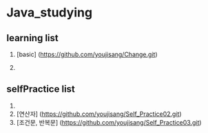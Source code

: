 # Java_studying

## learning list

1. [basic] (https://github.com/youjisang/Change.git)

2.

## selfPractice list

1. [variable]: (https://github.com/youjisang/Self_Practice.git)
2. [연산자] (https://github.com/youjisang/Self_Practice02.git)
3. [조건문, 반복문] (https://github.com/youjisang/Self_Practice03.git)
